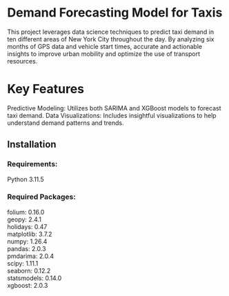 # Demand Forecasting Model for Taxis

This project leverages data science techniques to predict taxi demand in ten different areas of New York City throughout the day. By analyzing six months of GPS data and vehicle start times, accurate and actionable insights to improve urban mobility and optimize the use of transport resources.

# Key Features
Predictive Modeling: Utilizes both SARIMA and XGBoost models to forecast taxi demand.
Data Visualizations: Includes insightful visualizations to help understand demand patterns and trends.

## Installation

### Requirements: 
Python 3.11.5

### Required Packages:
folium: 0.16.0  
geopy: 2.4.1  
holidays: 0.47  
matplotlib: 3.7.2  
numpy: 1.26.4  
pandas: 2.0.3  
pmdarima: 2.0.4  
scipy: 1.11.1  
seaborn: 0.12.2  
statsmodels: 0.14.0  
xgboost: 2.0.3  
